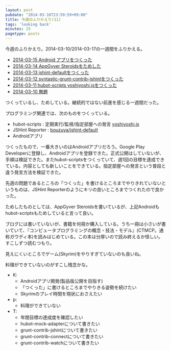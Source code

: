 ```yaml
---
layout: post
pubdate: "2014-03-16T23:59:59+09:00"
title: 今週のふりかえり(11)
tags: 'looking back'
minutes: 25
pagetype: posts
---
```

今週のふりかえり。2014-03-10/2014-03-17の一週間をふりかえる。

- [2014-03-15 Android アプリをつくった](http://blog.bouzuya.net/2014/03/15/diary/)
- [2014-03-14 AppGyver Steroidsをためした](http://blog.bouzuya.net/2014/03/14/diary/)
- [2014-03-13 jshint-defaultをつくった](http://blog.bouzuya.net/2014/03/13/diary/)
- [2014-03-12 syntastic-grunt-contrib-jshintをつくった](http://blog.bouzuya.net/2014/03/12/diary/)
- [2014-03-11 hubot-scripts yoshiyoshi.jsをつくった](http://blog.bouzuya.net/2014/03/11/diary/)
- [2014-03-10 無題](http://blog.bouzuya.net/2014/03/10/diary/)

つくっているし、ためしている。継続的ではない前進を感じる一週間だった。

プログラミング関連では、次のものをつくっている。

- hubot-scripts : 定期実行/監視/指定部屋への発言 [yoshiyoshi.js](https://github.com/faithcreates/hubot-scripts/pull/6)
- JSHint Reporter : [bouzuya/jshint-default][]
- Androidアプリ

つくったもので、一番大きいのはAndroidアプリだろう。Google Play Developerに登録し、Androidアプリを登録できた。正式公開はしていないが、手順は検証できた。またhubot-scriptsをつくっていて、週1回の目標を達成できている。内容としても新しいことをできている。指定部屋への発言という普段と違う発言方法を検証できた。

先週の問題であるところの「つくった」を書けるところまでやりきれていないというものは、JSHint Reporterのようにキリの良いところまでつくれたので良かった。

ためしたものとしては、AppGyver Steroidsを書いているが、上記Androidもhubot-scriptsもためしていると言って良い。

ブログには書いていないが、書籍を何冊か購入している。うち一冊は小さいが書いていて、『コンピュータプログラミングの概念・技法・モデル』(CTMCP。通称ガウディ本)を読みはじめている。この本は分厚いので読み終えるか怪しい。すこしずつ読むつもり。

見えにくいところでゲーム(Skyrim)をやりすぎていないのも良いね。

料理ができていないのがすこし残念かな。

- K:
  - Androidアプリ開発(製品版公開を目指す)
  - 「つくった」に書けるところまでやりきる姿勢を続けたい
  - Skyrimのプレイ時間を現状におさえたい
- p:
  - 料理ができていない
- T:
  - 年間目標の達成度を確認したい
  - hubot-mock-adapterについて書きたい
  - grunt-contrib-jshintについて書きたい
  - grunt-contrib-connectについて書きたい
  - grunt-contrib-watchについて書きたい

[bouzuya/jshint-default]: https://github.com/bouzuya/jshint-default

